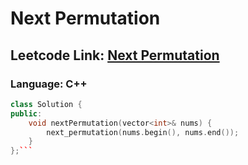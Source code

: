 # Next Permutation

## Leetcode Link: [Next Permutation](https://leetcode.com/problems/next-permutation/)
### Language: C++

```cpp
class Solution {
public:
    void nextPermutation(vector<int>& nums) {
        next_permutation(nums.begin(), nums.end());
    }
};```



